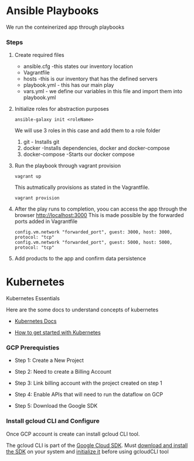 
 # Ansible Playbooks
 We run the conteinerized app through playbooks 
 ### Steps
 1. Create required files
     * ansible.cfg -this states our inventory location
     * Vagrantfile 
     * hosts -this is our inventory that has the defined servers
     * playbook.yml - this has our main play
     * vars.yml - we define our variables in this file and import them into playbook.yml
 2. Initialize roles for abstraction purposes
     ```
     ansible-galaxy init <roleName>
     ```
     We will use 3 roles in this case and add them to a role folder
     1. git - Installs git
     1. docker -Installs dependencies, docker and docker-compose
     1. docker-compose -Starts our docker compose
    
 3. Run the playbook through vagrant provision
      ```
      vagrant up
      ```
    This autmatically provisions as stated in the Vagrantfile.
   
      ```
      vagrant provision
      ```
 4. After the play runs to completion, yoou can access the app through the browser
      [http://localhost:3000](http://localhost:3000)
      This is made possible by the forwarded ports added in Vagrantfile
      ```
      config.vm.network "forwarded_port", guest: 3000, host: 3000, protocol: "tcp"
      config.vm.network "forwarded_port", guest: 5000, host: 5000, protocol: "tcp"
  
      ```
 5. Add products to the app and confirm data persistence

 # Kubernetes

 Kubernetes Essentials

 Here are the some docs to understand concepts of kubernetes

 - [Kubernetes Docs](https://kubernetes.io/docs/concepts/)

 - [How to get started with Kubernetes](https://medium.com/bb-tutorials-and-thoughts/how-to-get-started-with-kubernetes-e06ea82d23b)

 ### GCP Prerequisties

 - Step 1: Create a New Project

 - Step 2: Need to create a Billing Account

 - Step 3: Link billing account with the project created on step 1

 - Step 4: Enable APIs that will need to run the dataflow on GCP

 - Step 5: Download the Google SDK


### Install gcloud CLI and Configure

Once GCP account is create can install gcloud CLI tool.

The gcloud CLI is part of the [Google Cloud SDK](https://cloud.google.com/sdk/docs). Must [download and install the SDK](https://cloud.google.com/sdk/docs/install) on your system and [initialize it](https://cloud.google.com/sdk/docs/initializing) before using gcloudCLI tool